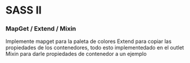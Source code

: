 # SASS II
### MapGet / Extend / Mixin


Implemente mapget para la paleta de colores
Extend para copiar las propiedades de los contenedores, todo esto implementedado en el outlet
Mixin para darle propiedades de contenedor a un ejemplo